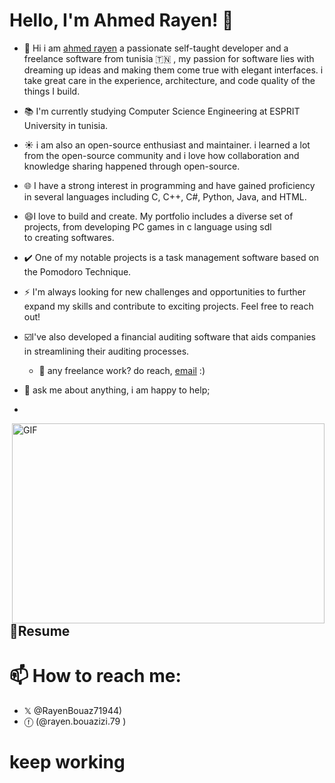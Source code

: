 
# Hello, I'm   Ahmed Rayen! 👋

- 🚀 Hi  i am  [ahmed rayen](https://www.facebook.com/rayen.bouazizi.79/) a passionate self-taught  developer and a freelance software  from tunisia  🇹🇳 , my passion for software lies with dreaming up ideas and making them come true with elegant interfaces. i take great care in the experience, architecture, and code quality of the things I build.

- 📚 I'm currently studying Computer Science Engineering at ESPRIT University in tunisia.
  
- ☀️ i am also an open-source enthusiast and maintainer. i learned a lot from the open-source community and i love how collaboration and knowledge sharing happened through open-source.

- 🌐 I have a strong interest  in programming and have gained proficiency in several languages including C, C++, C#, Python, Java, and HTML.

- 😄I love to build and create. My portfolio includes a diverse set of projects, from developing PC games in c language using sdl  
to creating softwares.

- ✔️ One of my notable projects is a task management software based on the Pomodoro Technique.

- ⚡ I'm always looking for new challenges and opportunities to further expand my skills and contribute  to exciting projects. Feel free to reach out!

- ☑️I've also developed a financial auditing software that aids companies in streamlining their auditing processes.

  - 💼 any freelance work? do reach, [email](mailto:arayen138@gmail.com) :)
- 💬 ask me about anything, i am happy to help;

- 
<img align="right" alt="GIF" 
src="https://github.com/rayen-feb/rayen-feb/assets/131598929/3f1ca225-abb3-4978-aa4a-a3edb85fc65c"
width="500" height="320" />



 ## 📑Resume 

 
 
 # 📫 How to reach me: 
 - 𝕏   @RayenBouaz71944)  
 - ⓕ  (@rayen.bouazizi.79 )

# keep working


